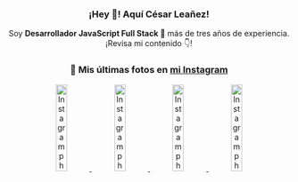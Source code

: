 <div align="center">

<h3>¡Hey 👋! Aquí César Leañez!</h3>

<p>Soy <strong>Desarrollador JavaScript Full Stack 🚀</strong> más de tres años de experiencia.<br />¡Revisa mi contenido 👇!</p>

### 📸 Mis últimas fotos en [mi Instagram](https://instagram.com/cesarsoftware.dev)


<a href='https://instagram.com/p/DIt9Oknp-PZ' target='_blank'>
  <img width='20%' src='https://instagram.frba4-3.fna.fbcdn.net/v/t51.2885-15/491444712_17914409433097059_55076089485466172_n.jpg?stp=dst-jpg_e35_tt6&efg=eyJ2ZW5jb2RlX3RhZyI6IkZFRUQuaW1hZ2VfdXJsZ2VuLjU1MngzNDEuc2RyLmY3NTc2MS5kZWZhdWx0X2ltYWdlIn0&_nc_ht=instagram.frba4-3.fna.fbcdn.net&_nc_cat=103&_nc_oc=Q6cZ2QHqfz-j3Yi4KTcyglPgrldrwqUh9yuO2pFTai17PEFRrx5VWZGz55ZegvhtL8u0pbU&_nc_ohc=6g1DB-rFP1IQ7kNvwGtu9uj&_nc_gid=tFQVHXzrmWm98ycK9dIJXQ&edm=ACWDqb8BAAAA&ccb=7-5&ig_cache_key=MzYxNTgxNTM1ODA3ODI0Nzg5Nw%3D%3D.3-ccb7-5&oh=00_AfJ2yOJO07R_yXz6vTK2SL9B6PV36Tuap_ZQZnoe5HNCJQ&oe=683D766B&_nc_sid=ee9879' alt='Instagram photo' />
</a>
<a href='https://instagram.com/p/DICt8_ruj1K' target='_blank'>
  <img width='20%' src='https://instagram.frba4-1.fna.fbcdn.net/v/t51.2885-15/487811720_2261442050918393_7784971145546330846_n.jpg?stp=dst-jpg_e15_tt6&efg=eyJ2ZW5jb2RlX3RhZyI6IkNMSVBTLmltYWdlX3VybGdlbi42NDB4MTE1Ni5zZHIuZjcxODc4LmRlZmF1bHRfY292ZXJfZnJhbWUifQ&_nc_ht=instagram.frba4-1.fna.fbcdn.net&_nc_cat=105&_nc_oc=Q6cZ2QHqfz-j3Yi4KTcyglPgrldrwqUh9yuO2pFTai17PEFRrx5VWZGz55ZegvhtL8u0pbU&_nc_ohc=sPicjbBBgUIQ7kNvwHjKMcg&_nc_gid=tFQVHXzrmWm98ycK9dIJXQ&edm=ACWDqb8BAAAA&ccb=7-5&ig_cache_key=MzYwMzY0NDc1NTQ5MDc4MjUzOA%3D%3D.3-ccb7-5&oh=00_AfJEP674eNEYEJDgLtTTqdycnxvXMsh9t47NgLzPzQTkDQ&oe=683D6961&_nc_sid=ee9879' alt='Instagram photo' />
</a>
<a href='https://instagram.com/p/DIAOH7MuTdG' target='_blank'>
  <img width='20%' src='https://instagram.frba4-3.fna.fbcdn.net/v/t51.2885-15/487701094_964176539225257_203758693226461245_n.jpg?stp=dst-jpg_e15_tt6&efg=eyJ2ZW5jb2RlX3RhZyI6IkNMSVBTLmltYWdlX3VybGdlbi42NDB4MTE1Ni5zZHIuZjcxODc4LmRlZmF1bHRfY292ZXJfZnJhbWUifQ&_nc_ht=instagram.frba4-3.fna.fbcdn.net&_nc_cat=101&_nc_oc=Q6cZ2QHqfz-j3Yi4KTcyglPgrldrwqUh9yuO2pFTai17PEFRrx5VWZGz55ZegvhtL8u0pbU&_nc_ohc=GzFZlFvGrlQQ7kNvwF6EyIV&_nc_gid=tFQVHXzrmWm98ycK9dIJXQ&edm=ACWDqb8BAAAA&ccb=7-5&ig_cache_key=MzYwMjk0MTgxOTE0ODEyMTkyNg%3D%3D.3-ccb7-5&oh=00_AfL1mEQdbKqRE-aUha-zPsnoKR2f1J9enUb5woHwHlQpOQ&oe=683D7B18&_nc_sid=ee9879' alt='Instagram photo' />
</a>
<a href='https://instagram.com/p/DHtKENeumyc' target='_blank'>
  <img width='20%' src='https://instagram.frba4-1.fna.fbcdn.net/v/t51.2885-15/486620439_1373071664043671_6215675251976925620_n.jpg?stp=dst-jpg_e15_tt6&efg=eyJ2ZW5jb2RlX3RhZyI6IkNMSVBTLmltYWdlX3VybGdlbi42NDB4MTE0Ni5zZHIuZjcxODc4LmRlZmF1bHRfY292ZXJfZnJhbWUifQ&_nc_ht=instagram.frba4-1.fna.fbcdn.net&_nc_cat=111&_nc_oc=Q6cZ2QHqfz-j3Yi4KTcyglPgrldrwqUh9yuO2pFTai17PEFRrx5VWZGz55ZegvhtL8u0pbU&_nc_ohc=O1Lnk3g2LagQ7kNvwEyjExF&_nc_gid=tFQVHXzrmWm98ycK9dIJXQ&edm=ACWDqb8BAAAA&ccb=7-5&ig_cache_key=MzU5NzU3NTk0NzE1NjA5MDAxMg%3D%3D.3-ccb7-5&oh=00_AfJhaUCEyNLiUBX2ikcQ_MFtI__g7F-hRzNH4m2n8w5clA&oe=683D90A4&_nc_sid=ee9879' alt='Instagram photo' />
</a>

</div>
